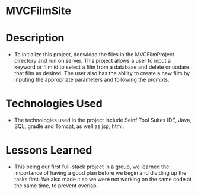 # MVCFilmSite
# Description
- To initialize this project, donwload the files in the MVCFilmProject directory and run on server. This project allows a user to input a keyword or film id to select a film from a database and delete or uodare that film as desired. The user also has the ability to create a new film by inputing the appropriate parameters and following the prompts.

# Technologies Used
- The technologies used in the project include Seinf Tool Suites IDE, Java, SQL, gradle and Tomcat, as well as jsp, html. 

# Lessons Learned
- This being our first full-stack project in a group, we learned the importance of having a good plan before we begin and dividing up the tasks first. We also made it so we were not working on the same code at the same time, to prevent overlap.